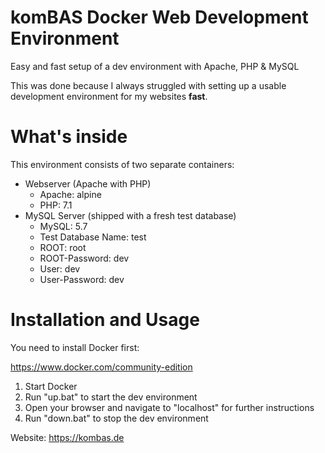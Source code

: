 # komBAS Docker Web Development Environment
Easy and fast setup of a dev environment with Apache, PHP &amp; MySQL

This was done because I always struggled with setting up a usable development environment for my websites **fast**.

# What's inside

This environment consists of two separate containers:

- Webserver (Apache with PHP)
  - Apache: alpine
  - PHP: 7.1
- MySQL Server (shipped with a fresh test database)
  - MySQL: 5.7
  - Test Database Name: test
  - ROOT: root
  - ROOT-Password: dev
  - User: dev
  - User-Password: dev

# Installation and Usage

You need to install Docker first:

https://www.docker.com/community-edition

1. Start Docker
2. Run "up.bat" to start the dev environment
3. Open your browser and navigate to "localhost" for further instructions
4. Run "down.bat" to stop the dev environment


Website: https://kombas.de
